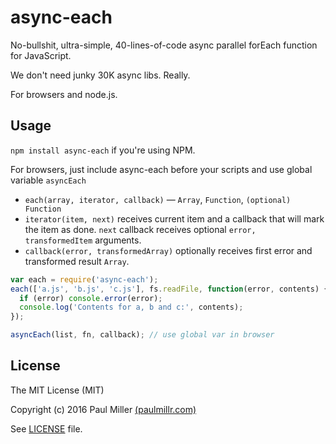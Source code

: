 # async-each

No-bullshit, ultra-simple, 40-lines-of-code async parallel forEach function for JavaScript.

We don't need junky 30K async libs. Really.

For browsers and node.js.

## Usage

`npm install async-each` if you're using NPM.

For browsers, just include async-each before your scripts and use global variable `asyncEach`

* `each(array, iterator, callback)` — `Array`, `Function`, `(optional) Function`
* `iterator(item, next)` receives current item and a callback that will mark the item as done. `next` callback receives optional `error, transformedItem` arguments.
* `callback(error, transformedArray)` optionally receives first error and transformed result `Array`.

```javascript
var each = require('async-each');
each(['a.js', 'b.js', 'c.js'], fs.readFile, function(error, contents) {
  if (error) console.error(error);
  console.log('Contents for a, b and c:', contents);
});

asyncEach(list, fn, callback); // use global var in browser
```

## License

The MIT License (MIT)

Copyright (c) 2016 Paul Miller [(paulmillr.com)](https://paulmillr.com)

See [LICENSE](https://github.com/paulmillr/async-each/blob/master/LICENSE) file.
